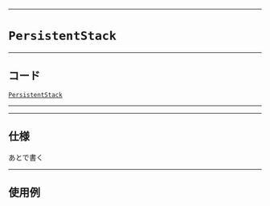 _____

# `PersistentStack`

_____

## コード

[`PersistentStack`](https://github.com/titan-23/Library_py/blob/main/DataStructures/Stack/PersistentStack.py)
<!-- code=https://github.com/titan-23/Library_py/blob/main/DataStructures\Stack\PersistentStack.py -->

_____


_____

## 仕様

あとで書く

_____

## 使用例

```python
```

